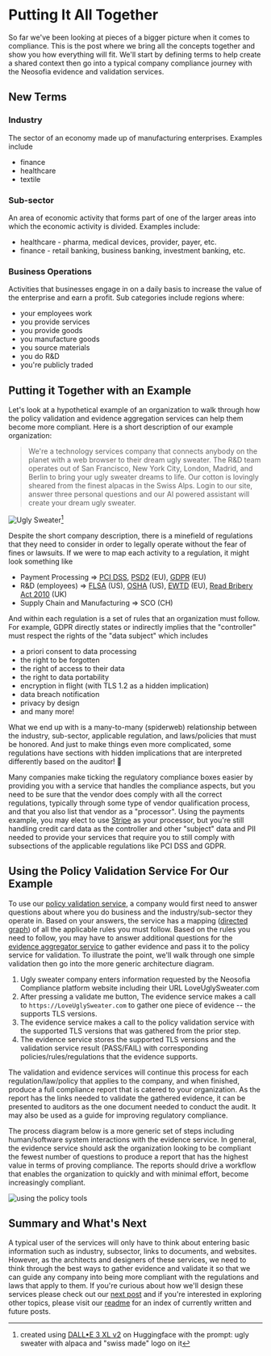 # Putting It All Together

So far we've been looking at pieces of a bigger picture when it comes to compliance. This is the post where we bring all the concepts together and show you how everything will fit. We'll start by defining terms to help create a shared context then go into a typical company compliance journey with the Neosofia evidence and validation services.

## New Terms

### Industry

The sector of an economy made up of manufacturing enterprises. Examples include
 * finance
 * healthcare
 * textile

 ### Sub-sector

 An area of economic activity that forms part of one of the larger areas into which the economic activity is divided. Examples include:
  * healthcare - pharma, medical devices, provider, payer, etc.
  * finance - retail banking, business banking, investment banking, etc.

### Business Operations

Activities that businesses engage in on a daily basis to increase the value of the enterprise and earn a profit. Sub categories include regions where:
* your employees work
* you provide services
* you provide goods
* you manufacture goods
* you source materials
* you do R&D
* you're publicly traded


## Putting it Together with an Example

Let's look at a hypothetical example of an organization to walk through how the policy validation and evidence aggregation services can help them become more compliant. Here is a short description of our example organization:

> We're a technology services company that connects anybody on the planet with a web browser to their dream ugly sweater. The R&D team operates out of San Francisco, New York City, London, Madrid, and Berlin to bring your ugly sweater dreams to life. Our cotton is lovingly sheared from the finest alpacas in the Swiss Alps. Login to our site, answer three personal questions and our AI powered assistant will create your dream ugly sweater.

![Ugly Sweater](/shared/images/ugly-sweater-swiss.png)[^credit]

Despite the short company description, there is a minefield of regulations that they need to consider in order to legally operate without the fear of fines or lawsuits. If we were to map each activity to a regulation, it might look something like
* Payment Processing => [PCI DSS](https://en.wikipedia.org/wiki/Payment_Card_Industry_Data_Security_Standard), [PSD2](https://en.wikipedia.org/wiki/Payment_Services_Directive) (EU), [GDPR](https://en.wikipedia.org/wiki/General_Data_Protection_Regulation) (EU)
* R&D (employees) => [FLSA](https://en.wikipedia.org/wiki/Fair_Labor_Standards_Act_of_1938) (US), [OSHA](https://en.wikipedia.org/wiki/Occupational_Safety_and_Health_Administration) (US), [EWTD](https://en.wikipedia.org/wiki/Working_Time_Directive_2003) (EU), [Read Bribery Act 2010](https://www.gov.uk/government/publications/bribery-act-2010-guidance) (UK)
* Supply Chain and Manufacturing => SCO (CH)

And within each regulation is a set of rules that an organization must follow. For example, GDPR directly states or indirectly implies that the "controller" must respect the rights of the "data subject" which includes
* a priori consent to data processing
* the right to be forgotten
* the right of access to their data
* the right to data portability
* encryption in flight (with TLS 1.2 as a hidden implication)
* data breach notification
* privacy by design
* and many more!

What we end up with is a many-to-many (spiderweb) relationship between the industry, sub-sector, applicable regulation, and laws/policies that must be honored. And just to make things even more complicated, some regulations have sections with hidden implications that are interpreted differently based on the auditor! :facepalm:

Many companies make ticking the regulatory compliance boxes easier by providing you with a service that handles the compliance aspects, but you need to be sure that the vendor does comply with all the correct regulations, typically through some type of vendor qualification process, and that you also list that vendor as a "processor". Using the payments example, you may elect to use [Stripe](https://stripe.com/en-es/guides/pci-compliance) as your processor, but you're still handling credit card data as the controller and other "subject" data and PII needed to provide your services that require you to still comply with subsections of the applicable regulations like PCI DSS and GDPR.

## Using the Policy Validation Service For Our Example

To use our [policy validation service](https://github.com/Neosofia/policy-validation-service), a company would first need to answer questions about where you do business and the industry/sub-sector they operate in. Based on your answers, the service has a mapping ([directed graph](https://en.wikipedia.org/wiki/Directed_graph)) of all the applicable rules you must follow. Based on the rules you need to follow, you may have to answer additional questions for the [evidence aggregator service](https://github.com/Neosofia/evidence-aggregator-service) to gather evidence and pass it to the policy service for validation. To illustrate the point, we'll walk through one simple validation then go into the more generic architecture diagram.

1. Ugly sweater company enters information requested by the Neosofia Compliance platform website including their URL LoveUglySweater.com
1. After pressing a validate me button, The evidence service makes a call to `https://LoveUglySweater.com` to gather one piece of evidence -- the supports TLS versions.
1. The evidence service makes a call to the policy validation service with the supported TLS versions that was gathered from the prior step.
1. The evidence service stores the supported TLS versions and the validation service result (PASS/FAIL) with corresponding policies/rules/regulations that the evidence supports.

The validation and evidence services will continue this process for each regulation/law/policy that applies to the company, and when finished, produce a full compliance report that is catered to your organization. As the report has the links needed to validate the gathered evidence, it can be presented to auditors as the one document needed to conduct the audit. It may also be used as a guide for improving regulatory compliance.

The process diagram below is a more generic set of steps including human/software system interactions with the evidence service. In general, the evidence service should ask the organization looking to be compliant the fewest number of questions to produce a report that has the highest value in terms of proving compliance. The reports should drive a workflow that enables the organization to quickly and with minimal effort, become increasingly compliant.

![using the policy tools](/shared/images/using-policy-tools.svg)

## Summary and What's Next

A typical user of the services will only have to think about entering basic information such as industry, subsector, links to documents, and websites. However, as the architects and designers of these services, we need to think through the best ways to gather evidence and validate it so that we can guide any company into being more compliant with the regulations and laws that apply to them. If you're curious about how we'll design these services please check out our [next post](./0003_system_design.md) and
 if you're interested in exploring other topics, please visit our [readme](./readme.md) for an index of currently written and future posts.

[^credit]: created using [DALL•E 3 XL v2](https://huggingface.co/spaces/ChenoAi/dalle-3-xl-lora-v2) on Huggingface with the prompt: ugly sweater with alpaca and "swiss made" logo on it